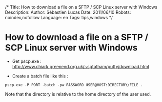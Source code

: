/*
Title: How to download a file on a SFTP / SCP Linux server with Windows
Description: 
Author: Sébastien Lucas
Date: 2011/06/10
Robots: noindex,nofollow
Language: en
Tags: tips,windows
*/
# How to download a file on a SFTP / SCP Linux server with Windows

*	Get pscp.exe : http://www.chiark.greenend.org.uk/~sgtatham/putty/download.html

*	Create a batch file like this :
```
pscp.exe -P PORT -batch -pw PASSWORD USER@HOST:DIRECTORY/FILE .
```

Note that the directory is relative to the home directory of the user used.







